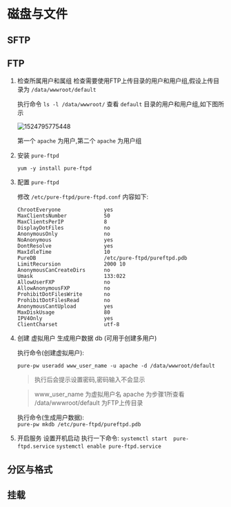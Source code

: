 # 磁盘与文件

## SFTP

## FTP

1. 检查所属用户和属组
    检查需要使用FTP上传目录的用户和用户组,假设上传目录为 `/data/wwwroot/default` 

    执行命令  `ls -l /data/wwwroot/`  查看  `default`  目录的用户和用户组,如下图所示

    ![1524795775448](http://libs.websoft9.com/Websoft9/DocsPicture/zh/lamp/ftp-install-websoft9.png)

    第一个 `apache` 为用户,第二个 `apache` 为用户组

2. 安装  `pure-ftpd`

    `yum -y install pure-ftpd`

3. 配置 `pure-ftpd`

    修改 `/etc/pure-ftpd/pure-ftpd.conf`  内容如下:

    ```
    ChrootEveryone              yes
    MaxClientsNumber            50
    MaxClientsPerIP             8
    DisplayDotFiles             no
    AnonymousOnly               no
    NoAnonymous                 yes
    DontResolve                 yes
    MaxIdleTime                 10
    PureDB                      /etc/pure-ftpd/pureftpd.pdb
    LimitRecursion              2000 10
    AnonymousCanCreateDirs      no
    Umask                       133:022
    AllowUserFXP                no
    AllowAnonymousFXP           no
    ProhibitDotFilesWrite       no
    ProhibitDotFilesRead        no
    AnonymousCantUpload         yes
    MaxDiskUsage                80
    IPV4Only                    yes
    ClientCharset               utf-8
    ```

4. 创建 虚拟用户 生成用户数据 db (可用于创建多用户)

    执行命令(创建虚拟用户): 

     `pure-pw useradd www_user_name -u apache -d /data/wwwroot/default`  

    > 执行后会提示设置密码,密码输入不会显示

    > www_user_name 为虚拟用户名  apache 为步骤1所查看 /data/wwwroot/default 为FTP上传目录

     执行命令(生成用户数据):  
     `pure-pw mkdb /etc/pure-ftpd/pureftpd.pdb`

5. 开启服务 设置开机启动
    执行一下命令:
    `systemctl start  pure-ftpd.service`
    `systemctl enable pure-ftpd.service`

## 分区与格式

## 挂载